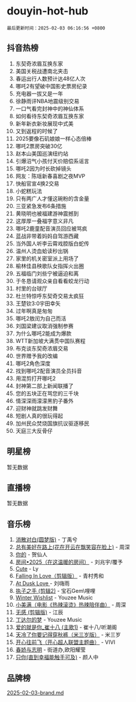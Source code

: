 # douyin-hot-hub

`最后更新时间：2025-02-03 06:16:56 +0800`

## 抖音热榜

1. 东契奇浓眉互换东家
1. 美国关税战遭南北夹击
1. 春运出行人数预计达48亿人次
1. 哪吒2有望破中国影史票房纪录
1. 充电器一拔又是一年
1. 徐静雨评NBA地震级别交易
1. 一口气看完封神中的神仙体系
1. 如何看待东契奇浓眉互换东家
1. 新年新衣新妆展现中式美
1. 又到返程的时候了
1. 2025要像石矶娘娘一样心态倍棒
1. 哪吒2票房突破30亿
1. 赵本山美国巡演纽约站
1. 引爆沼气小孩付天价赔偿系谣言
1. 哪吒2因为时长砍掉镜头
1. 网友：陈瑶新春喜剧之夜MVP
1. 快船官宣4换2交易
1. 小蛇糕玩法
1. 只有两广人才懂这碗粉的含金量
1. 三亚紧急发布6条措施
1. 黄晓明也被福建游神震撼到
1. 这厚厚一叠福字意义非凡
1. 哪吒2鹿童配音演员回应被骂疯
1. 蓝战非带着妈妈自驾游西藏
1. 当外国人听李云霄戏腔版白蛇传
1. 温州人烫血蛤读秒出锅
1. 家里的机关密室派上用场了
1. 榆林佳县秧歌队女指挥火出圈
1. 五福临门刘些宁被逼迫和离
1. 于冬恳请观众亲自看看蛟龙行动
1. 村里的台球厅
1. 杜兰特惊呼东契奇交易太疯狂
1. 王楚钦3:0宇田幸矢
1. 过年啊真是匆匆
1. 哪吒2敖闰为自己而活
1. 刘国梁建议取消强制参赛
1. 为什么哪吒2能成为爆款
1. WTT新加坡大满贯中国队赛程
1. 布克谈东契奇浓眉交易
1. 世界赠予我的改编
1. 哪吒2角色深度
1. 找到哪吒2配音演员全员抖音
1. 用混剪打开哪吒2
1. 封神第二部上新闻联播了
1. 您的五块正在骂您的三千块
1. 情深深雨濛濛黑豹子番外
1. 迎财神就跳发财舞
1. 短剧人真的很玩得起
1. 加州民众焚烧国旗抗议驱逐移民
1. 天庭三大反骨仔

## 明星榜

暂无数据

## 直播榜

暂无数据

## 音乐榜

1. [消散对白(圆梦版)](https://sf5-hl-cdn-tos.douyinstatic.com/obj/tos-cn-ve-2774/og4jB5I5IizzoZVAAAzWgBMAsMDWoArfwBOiFs) - 丁禹兮
1. [总有美好在路上(花在开云在飘笑容在脸上)](https://sf5-hl-cdn-tos.douyinstatic.com/obj/tos-cn-ve-2774/oU5u7NwtfBIvaNhoQBszOvAlRiAoiWAVVyBMq4) - 周深
1. [你的](https://sf3-cdn-tos.douyinstatic.com/obj/tos-cn-ve-2774/oYuIeKf42jB7sEV6B2upMdpYAgfrQWj0FeRegh) - 贺仙人
1. [房间•2025（在这温暖的房间）](https://sf5-hl-cdn-tos.douyinstatic.com/obj/tos-cn-ve-2774/oMzJcnT8BgIetASeBfwfEeBQVNfACiCifhfZP7g) - 刘兆宇/覆予
1. [Cute](https://sf5-hl-cdn-tos.douyinstatic.com/obj/tos-cn-ve-2774/o4IbIzHWKAAB4wsS5qMBRiiAlEBGTpQRNfFvuo) - Ly
1. [Falling In Love（剪辑版）](https://sf5-hl-cdn-tos.douyinstatic.com/obj/tos-cn-ve-2774/o8ajpA8zzgBPahbBIO8AcKGBLJezFCRd1wfP9f) - 青村秀和
1. [ At Dusk  Love ](https://sf5-hl-cdn-tos.douyinstatic.com/obj/tos-cn-ve-2774/o8CrpCf5CaYgI4ZrtQgMQAFEfuGqNnRSDQAPBc) - 刘嗨雨
1. [执子之手 (剪辑2)](https://sf5-hl-cdn-tos.douyinstatic.com/obj/tos-cn-ve-2774/oUoZLQjCc31XzqsBnBQUNgeKtYPBcgbFDwtfcu) - 宝石Gem\哩哩
1. [Winter Wishlist](https://sf5-hl-cdn-tos.douyinstatic.com/obj/tos-cn-ve-2774/oIIgUOeamCFCVAzxN6MFRLIBlLGpUqQxeeHrLE) - Youzee Music
1. [小美满（电影《热辣滚烫》热辣陪伴曲）](https://sf5-hl-cdn-tos.douyinstatic.com/obj/tos-cn-ve-2774/o0GAn2lSgfZIDUgtevCGDQYnFg4CwnrBaxbTZL) - 周深
1. [无感 (剪辑版)](https://sf5-hl-cdn-tos.douyinstatic.com/obj/tos-cn-ve-2774/o0eIsUzJBDlQaQFC5OFlgbMEZC1TFYBftOBn6p) - 江辰
1. [丁达尔的梦](https://sf5-hl-cdn-tos.douyinstatic.com/obj/tos-cn-ve-2774/oMU3WirUZBVQkAC9ccG5P2IQirziZM2RTInUY) - Youzee Music
1. [爱的就是你_崔十八 (主歌1)](https://sf5-hl-cdn-tos.douyinstatic.com/obj/tos-cn-ve-2774/oI5BO5DhFZ6UTcNCnZaOCBLtZ7WIMQGfgnXf5E) - 崔十八/听潮阁
1. [天冷了你要记得穿秋裤（米三岁版）](https://sf5-hl-cdn-tos.douyinstatic.com/obj/tos-cn-ve-2774/oQlIwVIDWiZ6BQilAorS7MA0AgCkQDvcZAdm1) - 米三岁
1. [开心往前飞（开心超人联盟主题曲）](https://sf5-hl-cdn-tos.douyinstatic.com/obj/tos-cn-ve-2774/9d8fb7c82cf1421fb93a9fe925275e0a) - VIVI
1. [春娇与志明](https://sf5-hl-cdn-tos.douyinstatic.com/obj/tos-cn-ve-2774/e530d8fceb7044b39707d7f9ff54add1) - 街道办,欧阳耀莹
1. [只你(直到幸福能触手可及)](https://sf5-hl-cdn-tos.douyinstatic.com/obj/tos-cn-ve-2774/o0lBkRDzFTeaVSUz3ZZSCBVtZ5DIMQGfgmEAuE) - 颜人中

## 品牌榜

[2025-02-03-brand.md](2025-02-03-brand.md)
